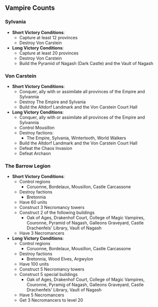 ## Vampire Counts

### Sylvania

* **Short Victory Conditions**:
	* Capture at least 12 provinces
	* Destroy Von Carstein
* **Long Victory Conditions**:
	* Capture at least 20 provinces
	* Destroy Von Carstein
    * Build the Pyramid of Nagash (Dark Castle) and the Vault of Nagash

### Von Carstein

* **Short Victory Conditions**:
    * Conquer, ally with or assimilate all provinces of the Empire and Sylvannia
	* Destroy The Empire and Sylvania
	* Build the Altdorf Landmark and the Von Carstein Court Hall
* **Long Victory Conditions**:
    * Conquer, ally with or assimilate all provinces of the Empire and Sylvannia
    * Control Mousillon
	* Destroy factions:
	    * The Empire, Sylvania, Wintertooth, World Walkers
	* Build the Altdorf Landmark and the Von Carstein Court Hall
    * Defeat the Chaos Invasion
    * Defeat Archaon

### The Barrow Legion

* **Short Victory Conditions**:
    * Control regions
        * Coruonne, Bordelaux, Mousillon, Castle Carcassone
	* Destroy factions
	    * Bretonnia
    * Have 60 units
    * Construct 3 Necromancy towers
    * Construct 2 of the following buildings
        * Oak of Ages, Drakenhof Court, College of Magic Vampires, Couronne, Pyramid of Nagash, Galleons Graveyard, 
        Castle Drachenfels' Library, Vault of Nagash
    * Have 3 Necromancers
* **Long Victory Conditions**:
    * Control regions
        * Coruonne, Bordelaux, Mousillon, Castle Carcassone
	* Destroy factions
	    * Bretonnia, Wood Elves, Argwylon
    * Have 100 units
    * Construct 5 Necromancy towers
    * Construct 5 special buildings
        * Oak of Ages, Drakenhof Court, College of Magic Vampires, Couronne, Pyramig of Nagash, Galleons Graveyard, 
        Castle Drachenfels' Library, Vault of Nagash
    * Have 5 Necromancers
    * Get 3 Necromancers to level 20
